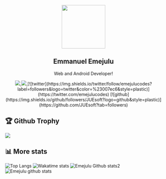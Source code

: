 <p align="center">
<a href="https://bit.ly/EmejuluPortfolio">
  <img width="140" src="https://avatars.githubusercontent.com/u/54607888?v=4" /> 
  </a> 
  <h2 align="center">Emmanuel Emejulu</h2>
  <p align="center">Web and Android Developer!</p>
</p>

<p align="center">
<a href="https://bit.ly/EmejuluPortfolio">
    <img src="https://visitor-badge.glitch.me/badge?page_id=JUEsoft"/> 
  </a>  
 <a href="https://bit.ly/EmejuluPortfolio">
    <img src="https://wakatime.com/badge/user/6887a696-3885-4b54-a72b-318b6f2379be.svg"/> 
  </a>
[![twitter](https://img.shields.io/twitter/follow/emejulucodes?label=followers&logo=twitter&color=%23007ec6&style=plastic)](https://twitter.com/emejulucodes)
[![github](https://img.shields.io/github/followers/JUEsoft?logo=github&style=plastic)](https://github.com/JUEsoft?tab=followers)
</p>

<p>
<h2>🏆 Github Trophy </h2>
<a href="https://bit.ly/EmejuluPortfolio">
<img src="https://github-profile-trophy.vercel.app/?username=JUEsoft">
</a>
</p>

## 📊 More stats
![Top Langs](https://github-readme-stats.vercel.app/api/top-langs/?username=JUESoft&layout=compact&include_all_commits=true&&count_private=true&langs_count=20)
![Wakatime stats](https://github-readme-stats.vercel.app/api/wakatime?username=emejulu&layout=compact)
![Emejulu Github stats2](https://github-readme-streak-stats.herokuapp.com/?user=JUEsoft&layout=compact&include_all_commits=true&&count_private=true&langs_count=20)
![Emejulu github stats](https://github-readme-stats.vercel.app/api?username=JUEsoft&show_icons=true&include_all_commits=true&&count_private=true)
